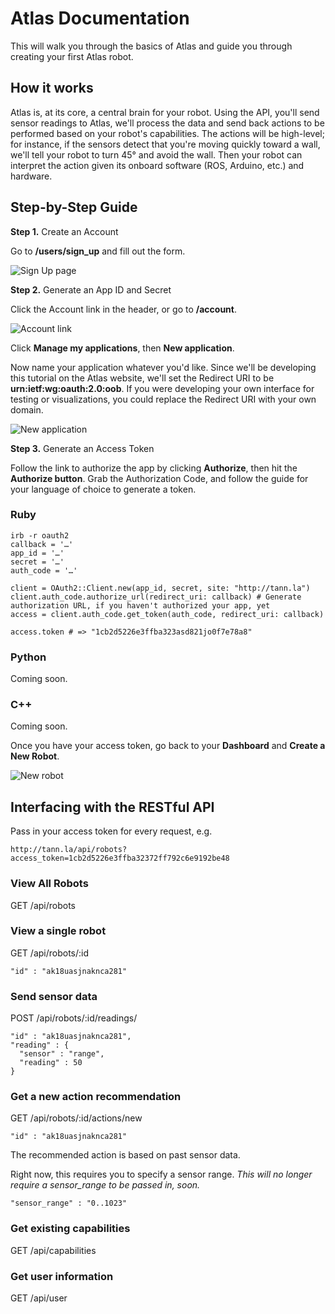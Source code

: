 Atlas Documentation
==========

This will walk you through the basics of Atlas and guide you through creating your first Atlas robot.

## How it works

Atlas is, at its core, a central brain for your robot. Using the API, you'll send sensor readings to Atlas, we'll process the data and send back actions to be performed based on your robot's capabilities. The actions will be high-level; for instance, if the sensors detect that you're moving quickly toward a wall, we'll tell your robot to turn 45° and avoid the wall. Then your robot can interpret the action given its onboard software (ROS, Arduino, etc.) and hardware.

## Step-by-Step Guide

**Step 1.** Create an Account

Go to **/users/sign_up** and fill out the form.

![Sign Up page](http://i45.tinypic.com/2ltitrr.jpg)

**Step 2.** Generate an App ID and Secret

Click the Account link in the header, or go to **/account**.

![Account link](http://i47.tinypic.com/azb0cm.jpg)

Click **Manage my applications**, then **New application**.

Now name your application whatever you'd like. Since we'll be developing this tutorial on the Atlas website, we'll set the Redirect URI to be **urn:ietf:wg:oauth:2.0:oob**. If you were developing your own interface for testing or visualizations, you could replace the Redirect URI with your own domain.

![New application](http://i47.tinypic.com/34ybs5g.jpg)

**Step 3.** Generate an Access Token

Follow the link to authorize the app by clicking **Authorize**, then hit the **Authorize button**. Grab the Authorization Code, and follow the guide for your language of choice to generate a token.

### Ruby

    irb -r oauth2
    callback = '…'
    app_id = '…'
    secret = '…'
    auth_code = '…'
    
    client = OAuth2::Client.new(app_id, secret, site: "http://tann.la")
    client.auth_code.authorize_url(redirect_uri: callback) # Generate authorization URL, if you haven't authorized your app, yet
    access = client.auth_code.get_token(auth_code, redirect_uri: callback)
    
    access.token # => "1cb2d5226e3ffba323asd821jo0f7e78a8"

### Python

Coming soon.

### C++

Coming soon.

Once you have your access token, go back to your **Dashboard** and **Create a New Robot**.

![New robot](http://i50.tinypic.com/2z8ng52.jpg)

## Interfacing with the RESTful API

Pass in your access token for every request, e.g.

    http://tann.la/api/robots?access_token=1cb2d5226e3ffba32372ff792c6e9192be48

### View All Robots

GET /api/robots

### View a single robot

GET /api/robots/:id

    "id" : "ak18uasjnaknca281"

### Send sensor data

POST /api/robots/:id/readings/

    "id" : "ak18uasjnaknca281",
    "reading" : {
      "sensor" : "range",
      "reading" : 50
    }

### Get a new action recommendation

GET /api/robots/:id/actions/new

    "id" : "ak18uasjnaknca281"

The recommended action is based on past sensor data.

Right now, this requires you to specify a sensor range. *This will no longer require a sensor_range to be passed in, soon.*

    "sensor_range" : "0..1023"

### Get existing capabilities

GET /api/capabilities

### Get user information

GET /api/user
